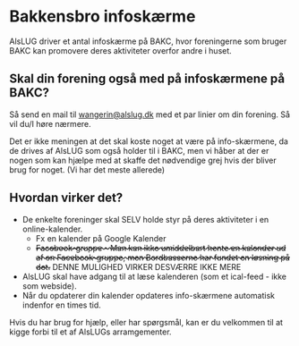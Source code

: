 # Bakkensbro infoskærme
AlsLUG driver et antal infoskærme på BAKC, hvor foreningerne som bruger BAKC kan promovere deres
aktiviteter overfor andre i huset.

## Skal din forening også med på infoskærmene på BAKC?
Så send en mail til wangerin@alslug.dk med et par linier om din forening. Så vil du/I høre nærmere.


Det er ikke meningen at det skal koste noget at være på info-skærmene, da de drives af AlsLUG som også holder til i BAKC,
men vi håber at der er nogen som kan hjælpe med at skaffe det nødvendige grej hvis der bliver brug for noget.
(Vi har det meste allerede)

## Hvordan virker det?
* De enkelte foreninger skal SELV holde styr på deres aktiviteter i en online-kalender.
	* Fx en kalender på Google Kalender
	* <span style='text-decoration: line-through wavy;'>Facebook-gruppe - Man kan ikke umiddelbart hente en kalender ud af en Facebook-gruppe, 
men Bordbasserne har fundet en løsning på det.</span> DENNE MULIGHED VIRKER DESVÆRRE IKKE MERE
* AlsLUG skal have adgang til at læse kalenderen (som et ical-feed - ikke som webside).
* Når du opdaterer din kalender opdateres info-skærmene automatisk indenfor en times tid.

Hvis du har brug for hjælp, eller har spørgsmål, kan er du velkommen til at kigge forbi til et af AlsLUGs arramgementer.
